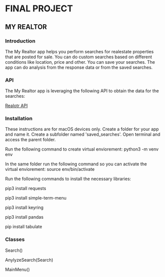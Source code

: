# FINAL PROJECT
## MY REALTOR

### Introduction

The My Realtor app helps you perform searches for realestate properties that are posted for sale. You can do custom searches based on different conditions like location, price and other. You can save your searches. The app can do analysis from the response data or from the saved searches.

### API

The My Realtor app is leveraging the following API to obtain the data for the searches:

[Realotr API](https://rapidapi.com/apidojo/api/realtor/endpoints)

### Installation

These instructions are for macOS devices only. Create a folder for your app and name it. Create a subfolder named 'saved_searches'. Open terminal and access the parent folder.

Run the following command to create virtual enviorement: python3 -m venv env

In the same folder run the following command so you can activate the virtual enviorement: source env/bin/activate

Run the following commands to install the necessary libraries:

pip3 install requests

pip3 install simple-term-menu

pip3 install keyring

pip3 install pandas

pip install tabulate

### Classes

Search()

AnylyzeSearch(Search)

MainMenu()
